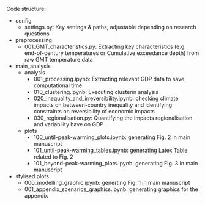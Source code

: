 


Code structure: 
- config
    - settings.py: Key settings & paths, adjustable depending on research questions 
- preprocessing 
    - 001_GMT_characteristics.py: Extracting key characteristics (e.g. end-of-century temperatures or Cumulative exceedance depth) from raw GMT temperature data 
- main_analysis
    - analysis 
        - 001_processing.ipynb: Extracting relevant GDP data to save computational time
        - 010_clustering.ipynb: Executing clusterin analysis 
        - 020_inequality_and_irreversibility.ipynb: checking climate impacts on between-country inequality and identifying constraints on reversibility of economic impacts
        - 030_regionalisation.py: Quantifying the impacts regionalisation and variability have on GDP 
    - plots
        - 100_until-peak-warming_plots.ipynb: generating Fig. 2 in main manuscript 
        - 101_until-peak-warming_tables.ipynb: generating Latex Table related to Fig. 2 
        - 101_beyond-peak-warming_plots.ipynb: generating Fig. 3 in main manuscript
- stylised plots
    - 000_modelling_graphic.ipynb: generting Fig. 1 in main manuscript
    - 001_appendix_scenarios_graphics.ipynb: generating graphics for the appendix 



